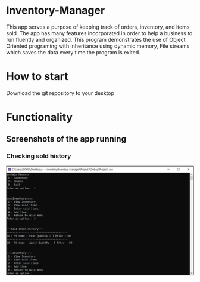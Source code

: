 # Inventory-Manager
This app serves a purpose of keeping track of orders, inventory, and items sold. The app has many features incorporated in order to help a business to run fluently and organized.
This program demonstrates the use of Object Oriented programing with inheritance using dynamic memory, File streams which saves the data every time the program is exited.
# How to start
Download the git repository to your desktop
# Functionality
## Screenshots of the app running
### Checking sold history
![SCREENSHOT](https://github.com/igorganch/Inventory-Manager/blob/master/Mainmenu.PNG)
